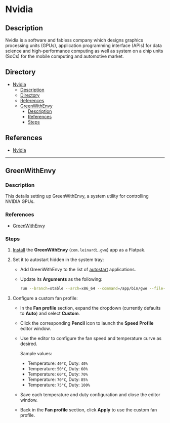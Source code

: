 # Nvidia

## Description

Nvidia is a software and fabless company which designs graphics processing units (GPUs), application programming interface (APIs) for data science and high-performance computing as well as system on a chip units (SoCs) for the mobile computing and automotive market.

## Directory

- [Nvidia](#nvidia)
  - [Description](#description)
  - [Directory](#directory)
  - [References](#references)
  - [GreenWithEnvy](#greenwithenvy)
    - [Description](#description-1)
    - [References](#references-1)
    - [Steps](#steps)

## References

- [Nvidia](https://www.nvidia.com)

---

## GreenWithEnvy

### Description

This details setting up GreenWithEnvy, a system utility for controlling NVIDIA GPUs.

### References

- [GreenWithEnvy](https://gitlab.com/leinardi/gwe)

### Steps

1. [Install](flatpak.md#install) the **GreenWithEnvy** (`com.leinardi.gwe`) app as a Flatpak.

2. Set it to autostart hidden in the system tray:

    - Add GreenWithEnvy to the list of [autostart](autostart.md#add-application-to-autostart) applications.

    - Update its **Arguments** as the following:

        ```sh
        run --branch=stable --arch=x86_64 --command=/app/bin/gwe --file-forwarding com.leinardi.gwe --hide-window @@u %U @@
        ```

3. Configure a custom fan profile:

    - In the **Fan profile** section, expand the dropdown (currently defaults to **Auto**) and select **Custom**.

    - Click the corresponding **Pencil** icon to launch the **Speed Profile** editor window.

    - Use the editor to configure the fan speed and temperature curve as desired.

        Sample values:

        - Temperature: `40°C`, Duty: `40%`
        - Temperature: `50°C`, Duty: `60%`
        - Temperature: `60°C`, Duty: `70%`
        - Temperature: `70°C`, Duty: `85%`
        - Temperature: `75°C`, Duty: `100%`

    - Save each temperature and duty configuration and close the editor window.

    - Back in the **Fan profile** section, click **Apply** to use the custom fan profile.
